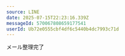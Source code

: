 ```yaml
---
source: LINE
date: 2025-07-15T22:23:16.339Z
messageId: 570067808659177541
userId: Ub72e0555cbf4df6c5440b4dc7993c71d
---
```


メール整理完了